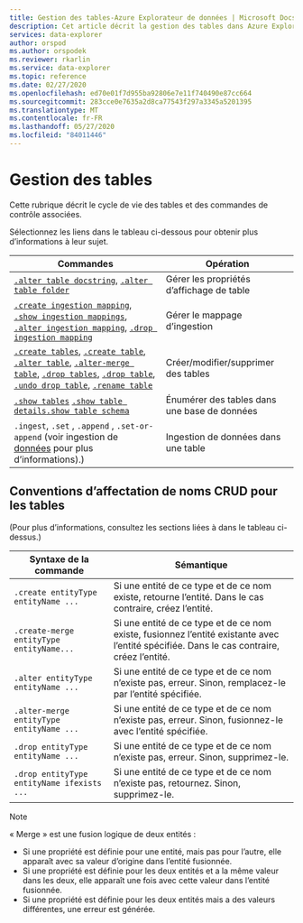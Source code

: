 ```yaml
---
title: Gestion des tables-Azure Explorateur de données | Microsoft Docs
description: Cet article décrit la gestion des tables dans Azure Explorateur de données.
services: data-explorer
author: orspod
ms.author: orspodek
ms.reviewer: rkarlin
ms.service: data-explorer
ms.topic: reference
ms.date: 02/27/2020
ms.openlocfilehash: ed70e01f7d955ba92806e7e11f740490e87cc664
ms.sourcegitcommit: 283cce0e7635a2d8ca77543f297a3345a5201395
ms.translationtype: MT
ms.contentlocale: fr-FR
ms.lasthandoff: 05/27/2020
ms.locfileid: "84011446"
---
```

# <a name="tables-management"></a>Gestion des tables

Cette rubrique décrit le cycle de vie des tables et des commandes de contrôle associées.

Sélectionnez les liens dans le tableau ci-dessous pour obtenir plus d’informations à leur sujet.

| Commandes                                                                                                                 | Opération                       |
|--------------------------------------------------------------------------------------------------------------------------|---------------------------------|
| [`.alter table docstring`](alter-table-docstring-command.md), [`.alter table folder`](alter-table-folder-command.md)                                                                                                                                                                                                   | Gérer les propriétés d’affichage de table |
| [`.create ingestion mapping`](create-ingestion-mapping-command.md), [`.show ingestion mappings`](show-ingestion-mapping-command.md), [`.alter ingestion mapping`](alter-ingestion-mapping-command.md), [`.drop ingestion mapping`](drop-ingestion-mapping-command.md)                                                                    | Gérer le mappage d’ingestion        |
| [`.create tables`](create-tables-command.md), [`.create table`](create-table-command.md), [`.alter table`](alter-table-command.md), [`.alter-merge table`](alter-table-command.md), [`.drop tables`](drop-table-command.md), [`.drop table`](drop-table-command.md), [`.undo drop table`](undo-drop-table-command.md), [`.rename table`](rename-table-command.md) | Créer/modifier/supprimer des tables       |
| [`.show tables`](show-tables-command.md) [`.show table details`](show-table-details-command.md)[`.show table schema`](show-table-schema-command.md)                                                                                      | Énumérer des tables dans une base de données  |
| `.ingest`, `.set` , `.append` , `.set-or-append` (voir ingestion de [données](../../ingest-data-overview.md#kusto-query-language-ingest-control-commands) pour plus d’informations).)                                                                                                                                                                                      | Ingestion de données dans une table     |

## <a name="crud-naming-conventions-for-tables"></a>Conventions d’affectation de noms CRUD pour les tables 
(Pour plus d’informations, consultez les sections liées à dans le tableau ci-dessus.)
 
| Syntaxe de la commande                             | Sémantique                                                                                                             |
|--------------------------------------------|-----------------------------------------------------------------------------------------------------------------------|
| `.create entityType entityName ...`        | Si une entité de ce type et de ce nom existe, retourne l’entité. Dans le cas contraire, créez l’entité.                          |
| `.create-merge entityType entityName...`   | Si une entité de ce type et de ce nom existe, fusionnez l’entité existante avec l’entité spécifiée. Dans le cas contraire, créez l’entité. |
| `.alter entityType entityName ...`         | Si une entité de ce type et de ce nom n’existe pas, erreur. Sinon, remplacez-le par l’entité spécifiée.            |
| `.alter-merge entityType entityName ...`   | Si une entité de ce type et de ce nom n’existe pas, erreur. Sinon, fusionnez-le avec l’entité spécifiée.              |
| `.drop entityType entityName ...`          | Si une entité de ce type et de ce nom n’existe pas, erreur. Sinon, supprimez-le.                                         |
| `.drop entityType entityName ifexists ...` | Si une entité de ce type et de ce nom n’existe pas, retournez. Sinon, supprimez-le.                                        |
 
> [!NOTE]
> « Merge » est une fusion logique de deux entités :
>
> * Si une propriété est définie pour une entité, mais pas pour l’autre, elle apparaît avec sa valeur d’origine dans l’entité fusionnée.
> * Si une propriété est définie pour les deux entités et a la même valeur dans les deux, elle apparaît une fois avec cette valeur dans l’entité fusionnée.
> * Si une propriété est définie pour les deux entités mais a des valeurs différentes, une erreur est générée.